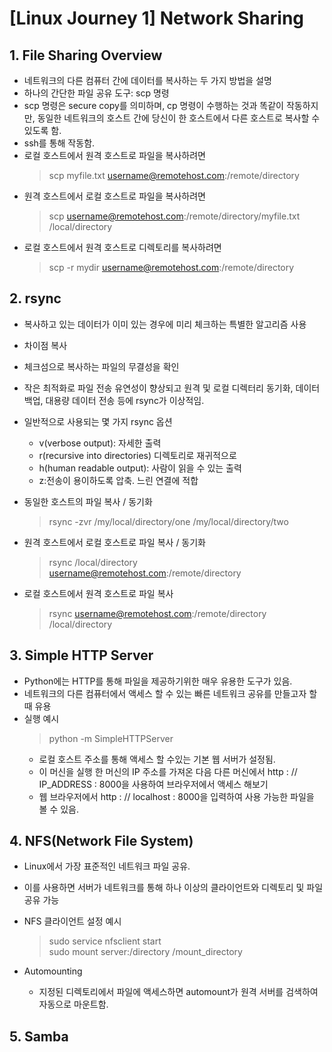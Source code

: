 # [Linux Journey 1] Network Sharing
## 1. File Sharing Overview
- 네트워크의 다른 컴퓨터 간에 데이터를 복사하는 두 가지 방법을 설명
- 하나의 간단한 파일 공유 도구: scp 명령
- scp 명령은 secure copy를 의미하며, cp 명령이 수행하는 것과 똑같이 작동하지만, 동일한 네트워크의 호스트 간에 당신이 한 호스트에서 다른 호스트로 복사할 수 있도록 함.
- ssh를 통해 작동함.
- 로컬 호스트에서 원격 호스트로 파일을 복사하려면
  > scp myfile.txt username@remotehost.com:/remote/directory
- 원격 호스트에서 로컬 호스트로 파일을 복사하려면
  > scp username@remotehost.com:/remote/directory/myfile.txt /local/directory
- 로컬 호스트에서 원격 호스트로 디렉토리를 복사하려면
  > scp -r mydir username@remotehost.com:/remote/directory

## 2. rsync
- 복사하고 있는 데이터가 이미 있는 경우에 미리 체크하는 특별한 알고리즘 사용
- 차이점 복사
- 체크섬으로 복사하는 파일의 무결성을 확인
- 작은 최적화로 파일 전송 유연성이 향상되고 원격 및 로컬 디렉터리 동기화, 데이터 백업, 대용량 데이터 전송 등에 rsync가 이상적임.
- 일반적으로 사용되는 몇 가지 rsync 옵션
  - v(verbose output): 자세한 출력
  - r(recursive into directories) 디렉토리로 재귀적으로
  - h(human readable output): 사람이 읽을 수 있는 출력
  - z:전송이 용이하도록 압축. 느린 연결에 적합

- 동일한 호스트의 파일 복사 / 동기화
  > rsync -zvr /my/local/directory/one /my/local/directory/two
- 원격 호스트에서 로컬 호스트로 파일 복사 / 동기화
  > rsync /local/directory username@remotehost.com:/remote/directory
- 로컬 호스트에서 원격 호스트로 파일 복사
  > rsync username@remotehost.com:/remote/directory /local/directory

## 3. Simple HTTP Server
- Python에는 HTTP를 통해 파일을 제공하기위한 매우 유용한 도구가 있음.
- 네트워크의 다른 컴퓨터에서 액세스 할 수 있는 빠른 네트워크 공유를 만들고자 할 때 유용
- 실행 예시
  > python -m SimpleHTTPServer
    - 로컬 호스트 주소를 통해 액세스 할 수있는 기본 웹 서버가 설정됨.
    - 이 머신을 실행 한 머신의 IP 주소를 가져온 다음 다른 머신에서 http : // IP_ADDRESS : 8000을 사용하여 브라우저에서 액세스 해보기
    - 웹 브라우저에서 http : // localhost : 8000을 입력하여 사용 가능한 파일을 볼 수 있음.

## 4. NFS(Network File System)
- Linux에서 가장 표준적인 네트워크 파일 공유.
- 이를 사용하면 서버가 네트워크를 통해 하나 이상의 클라이언트와 디렉토리 및 파일 공유 가능
- NFS 클라이언트 설정 예시
  > sudo service nfsclient start  
  > sudo mount server:/directory /mount_directory  

- Automounting
  - 지정된 디렉토리에서 파일에 액세스하면 automount가 원격 서버를 검색하여 자동으로 마운트함.

## 5. Samba
